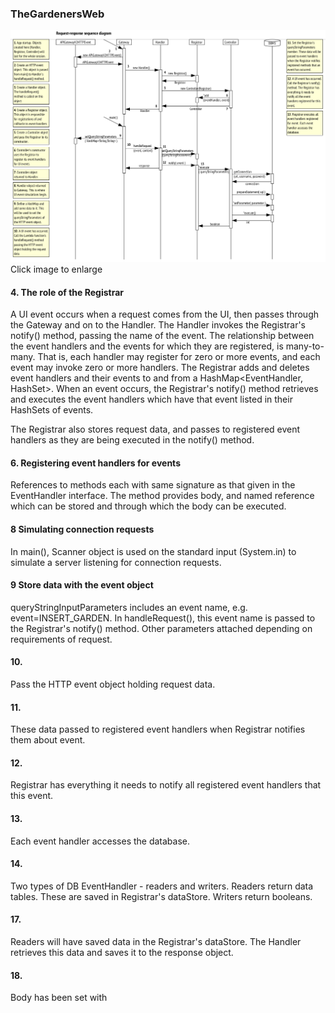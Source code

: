 ### TheGardenersWeb

![Request_response_sequence_diagram](https://github.com/PaulGreer1/TheGardenersWeb/blob/main/REQUEST_RESPONSE_SEQUENCE_DIAGRAM.png)
Click image to enlarge

#### 4. The role of the Registrar
A UI event occurs when a request comes from the UI, then passes through the Gateway and on to the Handler. The Handler invokes the Registrar's notify() method, passing the name of the event. The relationship between the event handlers and the events for which they are registered, is many-to-many. That is, each handler may register for zero or more events, and each event may invoke zero or more handlers. The Registrar adds and deletes event handlers and their events to and from a HashMap<EventHandler, HashSet<String>>. When an event occurs, the Registrar's notify() method retrieves and executes the event handlers which have that event listed in their HashSets of events.

The Registrar also stores request data, and passes to registered event handlers as they are being executed in the notify() method.

#### 6. Registering event handlers for events
References to methods each with same signature as that given in the EventHandler interface. The method provides body, and named reference which can be stored and through which the body can be executed.

#### 8 Simulating connection requests
In main(), Scanner object is used on the standard input (System.in) to simulate a server listening for connection requests.

#### 9 Store data with the event object
queryStringInputParameters includes an event name, e.g. event=INSERT_GARDEN. In handleRequest(), this event name is passed to the Registrar's notify() method. Other parameters attached depending on requirements of request.

#### 10.
Pass the HTTP event object holding request data.

#### 11.
These data passed to registered event handlers when Registrar notifies them about event.

#### 12.
Registrar has everything it needs to notify all registered event handlers that this event.

#### 13.
Each event handler accesses the database.

#### 14.
Two types of DB EventHandler - readers and writers. Readers return data tables. These are saved in Registrar's dataStore. Writers return booleans.

#### 17.
Readers will have saved data in the Registrar's dataStore. The Handler retrieves this data and saves it to the response object.

#### 18.
Body has been set with 
